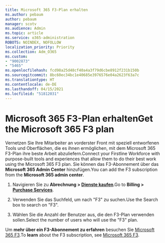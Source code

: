 ```yaml
---
title: Microsoft 365 F3-Plan erhalten
ms.author: pebaum
author: pebaum
manager: scotv
ms.audience: Admin
ms.topic: article
ms.service: o365-administration
ROBOTS: NOINDEX, NOFOLLOW
localization_priority: Priority
ms.collection: Adm_O365
ms.custom:
- "9002873"
- "5465"
ms.openlocfilehash: fcd98a25d48cf40a4a3f79d6cbe8912f231b150b
ms.sourcegitcommit: 8bc60ec34bc1e40685e3976576e04a2623f63a7c
ms.translationtype: HT
ms.contentlocale: de-DE
ms.lasthandoff: 04/15/2021
ms.locfileid: "51812031"
---
```

# <a name="get-the-microsoft-365-f3-plan"></a><span data-ttu-id="8aa68-102">Microsoft 365 F3-Plan erhalten</span><span class="sxs-lookup"><span data-stu-id="8aa68-102">Get the Microsoft 365 F3 plan</span></span>

<span data-ttu-id="8aa68-103">Vernetzen Sie Ihre Mitarbeiter an vorderster Front mit speziell entworfenen Tools und Oberflächen, die es ihnen ermöglichen, mit dem Microsoft 365 F3-Plan ihre beste Arbeit abzuliefern.</span><span class="sxs-lookup"><span data-stu-id="8aa68-103">Connect your Firstline Workforce with purpose-built tools and experiences that allow them to do their best work using the Microsoft 365 F3 plan.</span></span> <span data-ttu-id="8aa68-104">Sie können das F3-Abonnement über das **Microsoft 365 Admin Center** hinzufügen.</span><span class="sxs-lookup"><span data-stu-id="8aa68-104">You can add the F3 subscription from the **Microsoft 365 admin center**.</span></span>

1. <span data-ttu-id="8aa68-105">Navigieren Sie zu **Abrechnung > [Dienste kaufen](https://go.microsoft.com/fwlink/p/?linkid=868433)**.</span><span class="sxs-lookup"><span data-stu-id="8aa68-105">Go to **Billing > [Purchase Services](https://go.microsoft.com/fwlink/p/?linkid=868433)**.</span></span>

2. <span data-ttu-id="8aa68-106">Verwenden Sie das Suchfeld, um nach "F3" zu suchen.</span><span class="sxs-lookup"><span data-stu-id="8aa68-106">Use the Search box to search on "F3".</span></span>

3. <span data-ttu-id="8aa68-107">Wählen Sie die Anzahl der Benutzer aus, die den F3-Plan verwenden sollen.</span><span class="sxs-lookup"><span data-stu-id="8aa68-107">Select the number of users who will use the "F3" plan.</span></span>

<span data-ttu-id="8aa68-108">Um **mehr über ein F3-Abonnement zu erfahren** besuchen Sie [Microsoft 365 F3](https://www.microsoft.com/microsoft-365/microsoft-365-enterprise-f3?activetab=pivot%3aoverviewtab).</span><span class="sxs-lookup"><span data-stu-id="8aa68-108">To **learn** about the F3 subscription, see [Microsoft 365 F3](https://www.microsoft.com/microsoft-365/microsoft-365-enterprise-f3?activetab=pivot%3aoverviewtab).</span></span>
